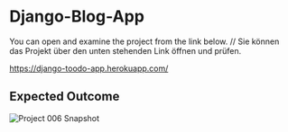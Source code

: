 # Django-Blog-App

You can open and examine the project from the link below. // Sie können das Projekt über den unten stehenden Link öffnen und prüfen.

https://django-toodo-app.herokuapp.com/

## Expected Outcome

![Project 006 Snapshot](blog.gif.gif)
